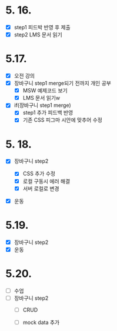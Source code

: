 # 5. 16.

- [x] step1 피드박 반영 후 제출
- [x] step2 LMS 문서 읽기

# 5.17.

- [x] 오전 강의
- [x] 장바구니 step1 merge되기 전까지 개인 공부
  - [x] MSW 예제코드 보기
  - [x] LMS 문서 읽기w
- [x] if(장바구니 step1 merge)
  - [x] step1 추가 피드백 반영
  - [x] 기존 CSS 피그마 시안에 맞추어 수정

# 5. 18.

- [x] 장바구니 step2
  - [x] CSS 추가 수정
  - [x] 로컬 구동시 에러 해결
  - [x] 서버 로컬로 변경
- [x] 운동



# 5.19.

- [x] 장바구니 step2 
- [x] 운동

# 5.20.

- [ ] 수업
- [ ] 장바구니 step2
  - [ ] CRUD
  - [ ] mock data 추가





